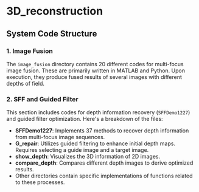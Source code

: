 # 3D_reconstruction

## System Code Structure

### 1. Image Fusion

The `image_fusion` directory contains 20 different codes for multi-focus image fusion. These are primarily written in MATLAB and Python. Upon execution, they produce fused results of several images with different depths of field.

### 2. SFF and Guided Filter

This section includes codes for depth information recovery (`SFFDemo1227`) and guided filter optimization. Here's a breakdown of the files:

- **SFFDemo1227**: Implements 37 methods to recover depth information from multi-focus image sequences.
- **G_repair**: Utilizes guided filtering to enhance initial depth maps. Requires selecting a guide image and a target image.
- **show_depth**: Visualizes the 3D information of 2D images.
- **compare_depth**: Compares different depth images to derive optimized results.
- Other directories contain specific implementations of functions related to these processes.
